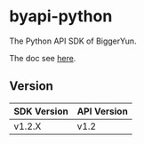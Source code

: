 # byapi-python

The Python API SDK of BiggerYun.

The doc see [here](http://help.biggeryun.com/).

## Version

SDK Version | API Version
------------|------------
v1.2.X      | v1.2
